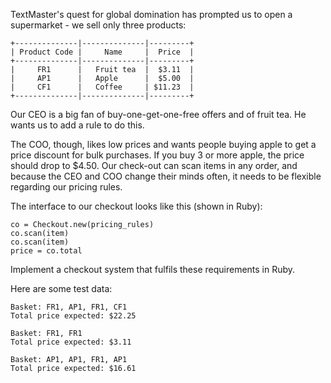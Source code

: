 TextMaster's quest for global domination has prompted us to open a supermarket - we sell only three products:

```
+--------------|--------------|---------+
| Product Code |     Name     |  Price  |
+--------------|--------------|---------+
|     FR1      |   Fruit tea  |  $3.11  |
|     AP1      |   Apple      |  $5.00  |
|     CF1      |   Coffee     | $11.23  |
+--------------|--------------|---------+
```

Our CEO is a big fan of buy-one-get-one-free offers and of fruit tea. He wants us to add a rule to do this.

The COO, though, likes low prices and wants people buying apple to get a price 
discount for bulk purchases. If you buy 3 or more apple, the price should drop to $4.50.
Our check-out can scan items in any order, and because the CEO and COO change 
their minds often, it needs to be flexible regarding our pricing rules.

The interface to our checkout looks like this (shown in Ruby):

```
co = Checkout.new(pricing_rules)
co.scan(item)
co.scan(item)
price = co.total
```

Implement a checkout system that fulfils these requirements in Ruby.

Here are some test data:

```
Basket: FR1, AP1, FR1, CF1
Total price expected: $22.25
```

```
Basket: FR1, FR1
Total price expected: $3.11
```

```
Basket: AP1, AP1, FR1, AP1
Total price expected: $16.61
```
